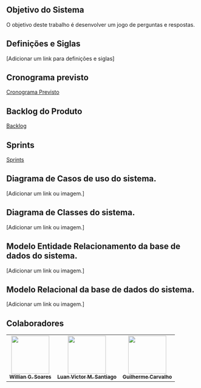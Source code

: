 ## Objetivo do Sistema
  O objetivo deste trabalho é desenvolver um jogo de perguntas e respostas.

## Definições e Siglas
[Adicionar um link para definições e siglas]
 
## Cronograma previsto
<a href="https://github.com/CarvGuilherme/Projeto-final/projects/1">Cronograma Previsto<a>

## Backlog do Produto 
<a href="https://github.com/CarvGuilherme/Projeto-final/projects/2">Backlog<a>

## Sprints
<a href="https://github.com/CarvGuilherme/Projeto-final/projects/6">Sprints<a>

## Diagrama de Casos de uso do sistema.
[Adicionar um link ou imagem.]

## Diagrama de Classes do sistema.
[Adicionar um link ou imagem.]

## Modelo Entidade Relacionamento da base de dados do sistema.
[Adicionar um link ou imagem.]

## Modelo Relacional da base de dados do sistema.
[Adicionar um link ou imagem.]

## Colaboradores
 <!-- ALL-CONTRIBUTORS-LIST:START - Do not remove or modify this section -->
<!-- prettier-ignore-start -->
<!-- markdownlint-disable -->
   <tr>
<table>
     <td align="center"><a href="https://github.com/WillianGomesSoares"><img src="https://avatars.githubusercontent.com/u/89430965?v=4" width="100px;" alt=""/><br /><sub><b>Willian G. Soares</b></sub></a><br /></td>
     <td align="center"><a href="https://github.com/luanvictorms"><img src="https://avatars.githubusercontent.com/u/82541610?s=400&u=0a6dcb49715c66927cadc3823cf73d24fb5ad06d&v=4" width="100px;" alt=""/><br /><sub><b>Luan Victor M. Santiago</b></sub></a><br /></td>
      <td align="center"><a href="https://github.com/CarvGuilherme"><img src="https://avatars.githubusercontent.com/u/71442931?v=4" width="100px;" alt=""/><br /><sub><b>Guilherme Carvalho</b></sub></a><br /></td>
      
   <tr>
<table
<!-- markdownlint-restore -->
<!-- prettier-ignore-end -->
    
<!-- ALL-CONTRIBUTORS-LIST:END -->
